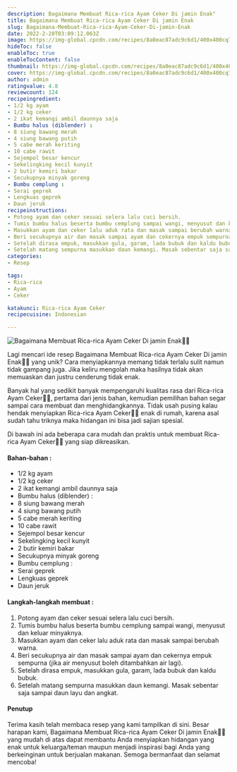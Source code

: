 ```yaml
---
description: Bagaimana Membuat Rica-rica Ayam Ceker Di jamin Enak"
title: Bagaimana Membuat Rica-rica Ayam Ceker Di jamin Enak
slug: Bagaimana-Membuat-Rica-rica-Ayam-Ceker-Di-jamin-Enak
date: 2022-2-20T03:09:12.063Z
image: https://img-global.cpcdn.com/recipes/8a0eac87adc9c6d1/400x400cq70/photo.jpg
hideToc: false
enableToc: true
enableTocContent: false
thumbnail: https://img-global.cpcdn.com/recipes/8a0eac87adc9c6d1/400x400cq70/photo.jpg
cover: https://img-global.cpcdn.com/recipes/8a0eac87adc9c6d1/400x400cq70/photo.jpg
author: admin
ratingvalue: 4.8
reviewcount: 124
recipeingredient:
- 1/2 kg ayam
- 1/2 kg ceker
- 2 ikat kemangi ambil daunnya saja
- Bumbu halus (diblender) :
- 8 siung bawang merah
- 4 siung bawang putih
- 5 cabe merah keriting
- 10 cabe rawit
- Sejempol besar kencur
- Sekelingking kecil kunyit
- 2 butir kemiri bakar
- Secukupnya minyak goreng
- Bumbu cemplung :
- Serai geprek
- Lengkuas geprek
- Daun jeruk
recipeinstructions:
- Potong ayam dan ceker sesuai selera lalu cuci bersih.
- Tumis bumbu halus beserta bumbu cemplung sampai wangi, menyusut dan keluar minyaknya.
- Masukkan ayam dan ceker lalu aduk rata dan masak sampai berubah warna.
- Beri secukupnya air dan masak sampai ayam dan cekernya empuk sempurna (jika air menyusut boleh ditambahkan air lagi).
- Setelah dirasa empuk, masukkan gula, garam, lada bubuk dan kaldu bubuk.
- Setelah matang sempurna masukkan daun kemangi. Masak sebentar saja sampai daun layu dan angkat.
categories:
- Resep

tags:
- Rica-rica
- Ayam
- Ceker

katakunci: Rica-rica Ayam Ceker
recipecuisine: Indonesian

---
```


![Bagaimana Membuat Rica-rica Ayam Ceker Di jamin Enak👩‍🍳](https://img-global.cpcdn.com/recipes/8a0eac87adc9c6d1/400x400cq70/photo.jpg)

Lagi mencari ide resep Bagaimana Membuat Rica-rica Ayam Ceker Di jamin Enak👩‍🍳 yang unik? Cara menyiapkannya memang tidak terlalu sulit namun tidak gampang juga. Jika keliru mengolah maka hasilnya tidak akan memuaskan dan justru cenderung tidak enak.

Banyak hal yang sedikit banyak mempengaruhi kualitas rasa dari Rica-rica Ayam Ceker👩‍🍳, pertama dari jenis bahan, kemudian pemilihan bahan segar sampai cara membuat dan menghidangkannya. Tidak usah pusing kalau hendak menyiapkan Rica-rica Ayam Ceker👩‍🍳 enak di rumah, karena asal sudah tahu triknya maka hidangan ini bisa jadi sajian spesial.

Di bawah ini ada beberapa cara mudah dan praktis untuk membuat Rica-rica Ayam Ceker👩‍🍳 yang siap dikreasikan.

<!--inarticleads1-->

#### Bahan-bahan :

- 1/2 kg ayam
- 1/2 kg ceker
- 2 ikat kemangi ambil daunnya saja
- Bumbu halus (diblender) :
- 8 siung bawang merah
- 4 siung bawang putih
- 5 cabe merah keriting
- 10 cabe rawit
- Sejempol besar kencur
- Sekelingking kecil kunyit
- 2 butir kemiri bakar
- Secukupnya minyak goreng
- Bumbu cemplung :
- Serai geprek
- Lengkuas geprek
- Daun jeruk

<!--inarticleads2-->

#### Langkah-langkah membuat :

1. Potong ayam dan ceker sesuai selera lalu cuci bersih.
1. Tumis bumbu halus beserta bumbu cemplung sampai wangi, menyusut dan keluar minyaknya.
1. Masukkan ayam dan ceker lalu aduk rata dan masak sampai berubah warna.
1. Beri secukupnya air dan masak sampai ayam dan cekernya empuk sempurna (jika air menyusut boleh ditambahkan air lagi).
1. Setelah dirasa empuk, masukkan gula, garam, lada bubuk dan kaldu bubuk.
1. Setelah matang sempurna masukkan daun kemangi. Masak sebentar saja sampai daun layu dan angkat.

#### Penutup

Terima kasih telah membaca resep yang kami tampilkan di sini. Besar harapan kami, Bagaimana Membuat Rica-rica Ayam Ceker Di jamin Enak👩‍🍳 yang mudah di atas dapat membantu Anda menyiapkan hidangan yang enak untuk keluarga/teman maupun menjadi inspirasi bagi Anda yang berkeinginan untuk berjualan makanan. Semoga bermanfaat dan selamat mencoba!